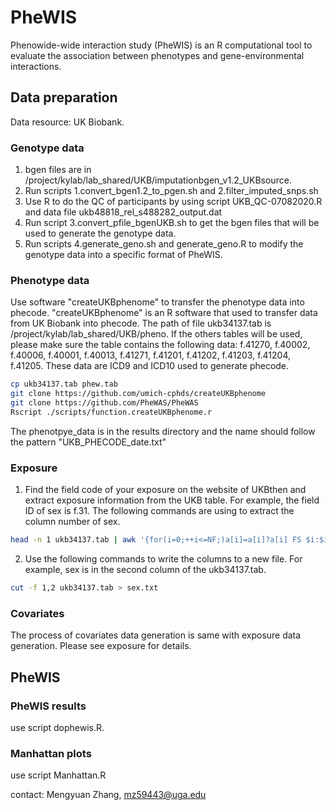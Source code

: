 # PheWIS
Phenowide-wide interaction study (PheWIS) is an R computational tool to evaluate the association between phenotypes and gene-environmental interactions.

## Data preparation
Data resource: UK Biobank.
### Genotype data

1. bgen files are in /project/kylab/lab\_shared/UKB/imputationbgen\_v1.2_UKBsource.
2. Run scripts 1.convert\_bgen1.2\_to\_pgen.sh and 2.filter\_imputed_snps.sh
3. Use R to do the QC of participants by using script UKB\_QC-07082020.R and data file ukb48818\_rel\_s488282_output.dat
4. Run script 3.convert\_pfile_bgenUKB.sh to get the bgen files that will be used to generate the genotype data.
5. Run scripts 4.generate\_geno.sh and generate_geno.R to modify the genotype data into a specific format of PheWIS.


### Phenotype data

Use software "createUKBphenome" to transfer the phenotype data into phecode. "createUKBphenome" is an R software that used to transfer data from UK Biobank into phecode.
The path of file ukb34137.tab is /project/kylab/lab\_shared/UKB/pheno. If the others tables will be used, please make sure the table contains the following data: f.41270, f.40002, f.40006, f.40001, f.40013, f.41271, f.41201, f.41202, f.41203, f.41204, f.41205. These data are ICD9 and ICD10 used to generate phecode.

```bash
cp ukb34137.tab phew.tab
git clone https://github.com/umich-cphds/createUKBphenome
git clone https://github.com/PheWAS/PheWAS
Rscript ./scripts/function.createUKBphenome.r
```
The phenotpye\_data is in the results directory and the name should follow the pattern "UKB\_PHECODE_date.txt"

### Exposure
1. Find the field code of your exposure on the website of UKBthen and extract exposure information from the UKB table. For example, the field ID of sex is f.31. The following commands are using to extract the column number of sex.
```bash
head -n 1 ukb34137.tab | awk '{for(i=0;++i<=NF;)a[i]=a[i]?a[i] FS $i:$i}END{for(i=0;i++<NF;)print a[i]}' | grep -n "f.31"
```

2. Use the following commands to write the columns to a new file. For example, sex is in the second column of the ukb34137.tab.
```bash
cut -f 1,2 ukb34137.tab > sex.txt
```
### Covariates
The process of covariates data generation is same with exposure data generation. Please see exposure for details.

## PheWIS
### PheWIS results

use script dophewis.R.

### Manhattan plots
use script Manhattan.R

contact: Mengyuan Zhang, mz59443@uga.edu
